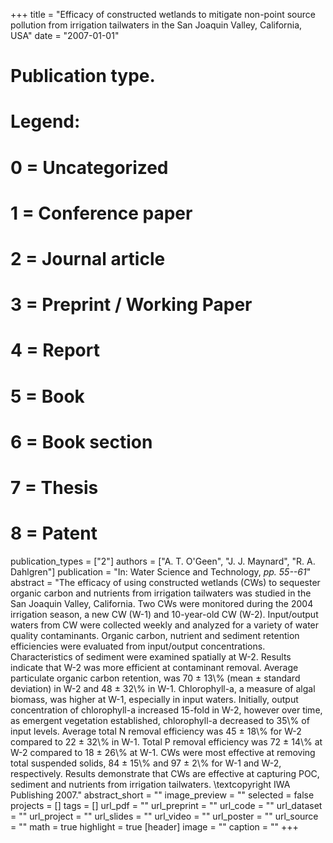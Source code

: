 +++
title = "Efficacy of constructed wetlands to mitigate non-point source pollution from irrigation tailwaters in the San Joaquin Valley, California, USA"
date = "2007-01-01"
# Publication type.
# Legend:
# 0 = Uncategorized
# 1 = Conference paper
# 2 = Journal article
# 3 = Preprint / Working Paper
# 4 = Report
# 5 = Book
# 6 = Book section
# 7 = Thesis
# 8 = Patent
publication_types = ["2"]
authors = ["A. T. O'Geen", "J. J. Maynard", "R. A. Dahlgren"]
publication = "In: Water Science and Technology, _pp. 55--61_"
abstract = "The efficacy of using constructed wetlands (CWs) to sequester organic carbon and nutrients from irrigation tailwaters was studied in the San Joaquin Valley, California. Two CWs were monitored during the 2004 irrigation season, a new CW (W-1) and 10-year-old CW (W-2). Input/output waters from CW were collected weekly and analyzed for a variety of water quality contaminants. Organic carbon, nutrient and sediment retention efficiencies were evaluated from input/output concentrations. Characteristics of sediment were examined spatially at W-2. Results indicate that W-2 was more efficient at contaminant removal. Average particulate organic carbon retention, was 70 ± 13\\% (mean ± standard deviation) in W-2 and 48 ± 32\\% in W-1. Chlorophyll-a, a measure of algal biomass, was higher at W-1, especially in input waters. Initially, output concentration of chlorophyll-a increased 15-fold in W-2, however over time, as emergent vegetation established, chlorophyll-a decreased to 35\\% of input levels. Average total N removal efficiency was 45 ± 18\\% for W-2 compared to 22 ± 32\\% in W-1. Total P removal efficiency was 72 ± 14\\% at W-2 compared to 18 ± 26\\% at W-1. CWs were most effective at removing total suspended solids, 84 ± 15\\% and 97 ± 2\\% for W-1 and W-2, respectively. Results demonstrate that CWs are effective at capturing POC, sediment and nutrients from irrigation tailwaters. \\textcopyright IWA Publishing 2007."
abstract_short = ""
image_preview = ""
selected = false
projects = []
tags = []
url_pdf = ""
url_preprint = ""
url_code = ""
url_dataset = ""
url_project = ""
url_slides = ""
url_video = ""
url_poster = ""
url_source = ""
math = true
highlight = true
[header]
image = ""
caption = ""
+++
